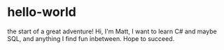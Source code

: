 # hello-world
the start of a great adventure!
Hi, I'm Matt, I want to learn C# and maybe SQL, and anything I find fun inbetween.
Hope to succeed.
